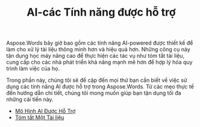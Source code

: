 ﻿---
title: AI-các Tính năng được hỗ trợ
second_title: Aspose.Words cho .NET
articleTitle: AI-các Tính năng được hỗ trợ
linktitle: AI-các Tính năng được hỗ trợ
type: docs
weight: 35
description: "Aspose.Words đối với .NET giới thiệu AI-các công cụ được hỗ trợ như tóm tắt tài liệu để tăng hiệu quả. Tìm hiểu cách sử dụng AI-các tính năng được hỗ trợ với các mẹo và hướng dẫn chi tiết."
url: /vi/net/ai-powered-features/
timestamp: 2024-11-26-12-00-00
---

Aspose.Words bây giờ bao gồm các tính năng AI-powered được thiết kế để làm cho xử lý tài liệu thông minh hơn và hiệu quả hơn. Những công cụ này tận dụng học máy nâng cao để thực hiện các tác vụ như tóm tắt tài liệu, cung cấp cho các nhà phát triển khả năng mạnh mẽ hơn để hợp lý hóa quy trình làm việc của họ.

Trong phần này, chúng tôi sẽ đề cập đến mọi thứ bạn cần biết về việc sử dụng các tính năng AI được hỗ trợ trong Aspose.Words. Từ các mẹo thực tế đến hướng dẫn chi tiết, chúng tôi mong muốn giúp bạn tận dụng tối đa những cải tiến này.

* [Mô Hình AI Được Hỗ Trợ](/words/net/supported-ai-models/)
* [Tóm tắt Một Tài liệu](/words/net/summarize-a-document/)

